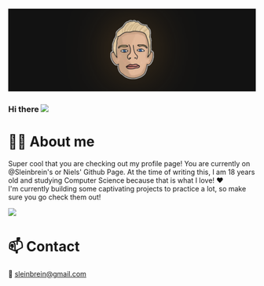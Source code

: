 ![alt text](assets/bannersleinbrein.png)

### Hi there <img src="https://raw.githubusercontent.com/MartinHeinz/MartinHeinz/master/wave.gif" width="30px">

# 👱‍♂️ About me

Super cool that you are checking out my profile page! You are currently on @Sleinbrein's or Niels' Github Page. At the time of writing this, I am 18 years old and studying Computer Science because that is what I love! ❤️ <br>
I'm currently building some captivating projects to practice a lot, so make sure you go check them out!

![](https://github-readme-stats.vercel.app/api?username=Sleinbrein&count_private=true&show_icons=true&theme=dracula)

# 📫 Contact

📧 <A HREF="mailto:sleinbrein@gmail.com">sleinbrein@gmail.com</A>

<!--
**Sleinbrein/Sleinbrein** is a ✨ _special_ ✨ repository because its `README.md` (this file) appears on your GitHub profile.

Here are some ideas to get you started:

- 🔭 I’m currently working on ...
- 🌱 I’m currently learning ...
- 👯 I’m looking to collaborate on ...
- 🤔 I’m looking for help with ...
- 💬 Ask me about ...
- 📫 How to reach me: ...
- 😄 Pronouns: ...
- ⚡ Fun fact: ...
-->
